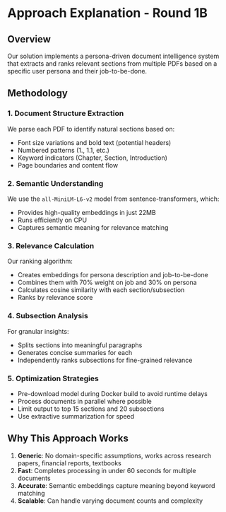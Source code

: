 # Approach Explanation - Round 1B

## Overview
Our solution implements a persona-driven document intelligence system that extracts and ranks relevant sections from multiple PDFs based on a specific user persona and their job-to-be-done.

## Methodology

### 1. Document Structure Extraction
We parse each PDF to identify natural sections based on:
- Font size variations and bold text (potential headers)
- Numbered patterns (1., 1.1, etc.)
- Keyword indicators (Chapter, Section, Introduction)
- Page boundaries and content flow

### 2. Semantic Understanding
We use the `all-MiniLM-L6-v2` model from sentence-transformers, which:
- Provides high-quality embeddings in just 22MB
- Runs efficiently on CPU
- Captures semantic meaning for relevance matching

### 3. Relevance Calculation
Our ranking algorithm:
- Creates embeddings for persona description and job-to-be-done
- Combines them with 70% weight on job and 30% on persona
- Calculates cosine similarity with each section/subsection
- Ranks by relevance score

### 4. Subsection Analysis
For granular insights:
- Splits sections into meaningful paragraphs
- Generates concise summaries for each
- Independently ranks subsections for fine-grained relevance

### 5. Optimization Strategies
- Pre-download model during Docker build to avoid runtime delays
- Process documents in parallel where possible
- Limit output to top 15 sections and 20 subsections
- Use extractive summarization for speed

## Why This Approach Works
1. **Generic**: No domain-specific assumptions, works across research papers, financial reports, textbooks
2. **Fast**: Completes processing in under 60 seconds for multiple documents
3. **Accurate**: Semantic embeddings capture meaning beyond keyword matching
4. **Scalable**: Can handle varying document counts and complexity